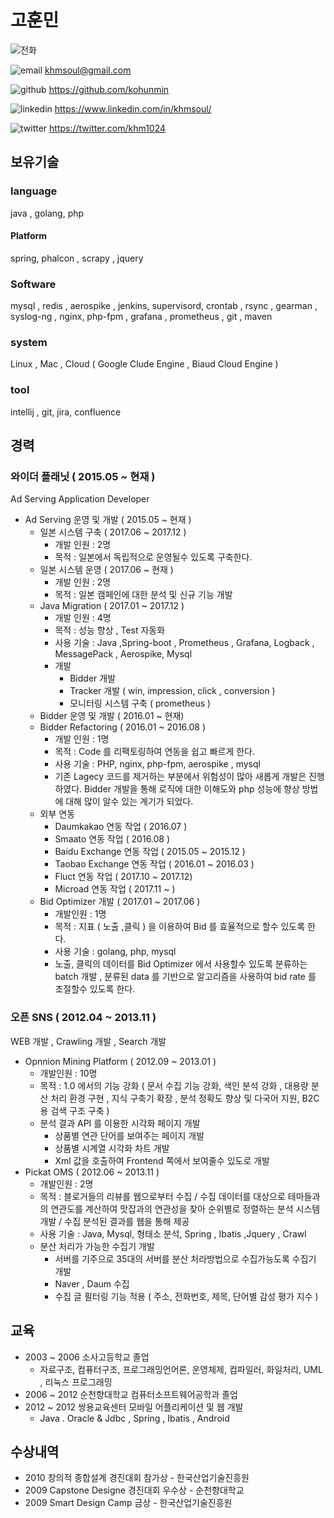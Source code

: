 
# 고훈민

![전화](http://kohunmin.github.io/img/telephone.png)

![email](http://kohunmin.github.io/img/email.png) khmsoul@gmail.com

![github](http://kohunmin.github.io/img/github-logo.png) https://github.com/kohunmin

![linkedin](http://kohunmin.github.io/img/linkedin.png) https://www.linkedin.com/in/khmsoul/

![twitter](http://kohunmin.github.io/img/twitter.png) https://twitter.com/khm1024


## 보유기술
### language
java , golang, php
#### Platform
spring, phalcon , scrapy , jquery
### Software
mysql , redis , aerospike , jenkins,  supervisord, crontab , rsync , gearman , syslog-ng , nginx, php-fpm , grafana , prometheus , git , maven
### system
Linux , Mac , Cloud ( Google Clude Engine , Biaud Cloud Engine )
### tool
intellij , git, jira, confluence


## 경력

### 와이더 플래닛 ( 2015.05 ~ 현재 )
Ad Serving Application Developer
* Ad Serving 운영 및 개발 ( 2015.05 ~ 현재 )
  * 일본 시스템 구축 ( 2017.06 ~ 2017.12 )
    * 개발 인원 : 2명
    * 목적 : 일본에서 독립적으로 운영될수 있도록 구축한다.
  * 일본 시스템 운영 ( 2017.06 ~ 현재 )
    * 개발 인원 : 2명
    * 목적 : 일본 캠페인에 대한 분석 및 신규 기능 개발
  * Java Migration ( 2017.01 ~ 2017.12 )
    * 개발 인원 : 4명
    * 목적 : 성능 향상 , Test 자동화
    * 사용 기술 : Java ,Spring-boot , Prometheus , Grafana, Logback , MessagePack , Aerospike, Mysql
    * 개발
      * Bidder 개발
      * Tracker 개발 ( win, impression, click , conversion )
      * 모니터링 시스템 구축 ( prometheus )
  * Bidder 운영 및 개발  ( 2016.01 ~ 현재)
  * Bidder Refactoring ( 2016.01 ~ 2016.08 )
    * 개발 인원 : 1명
    * 목적 : Code 를 리팩토링하여 연동을 쉽고 빠르게 한다.
    * 사용 기술 : PHP, nginx, php-fpm, aerospike , mysql
    * 기존 Lagecy 코드를 제거하는 부분에서 위험성이 많아 새롭게 개발은 진행하였다. Bidder 개발을 통해 로직에 대한 이해도와 php 성능에 향상 방법에 대해 많이 알수 있는 계기가 되었다. 
  * 외부 연동
    * Daumkakao 연동 작업 ( 2016.07 )
    * Smaato 연동 작업 ( 2016.08 )
    * Baidu Exchange 연동 작업 ( 2015.05 ~ 2015.12 )
    * Taobao Exchange 연동 작업 ( 2016.01 ~ 2016.03 )
    * Fluct 연동 작업 ( 2017.10 ~ 2017.12)
    * Microad 연동 작업 ( 2017.11 ~ )
  * Bid Optimizer 개발 ( 2017.01 ~ 2017.06 )
    * 개발인원 : 1명
    * 목적 : 지표 ( 노출 ,클릭 ) 을 이용하여 Bid 를 효율적으로 할수 있도록 한다.
    * 사용 기술 : golang, php, mysql
    * 노출, 클릭의 데이터를 Bid Optimizer 에서 사용할수 있도록 분류하는 batch 개발 , 분류된 data 를 기반으로 알고리즘을 사용하여 bid rate 를 조절할수 있도록 한다.

### 오픈 SNS ( 2012.04 ~ 2013.11 )
WEB  개발 , Crawling 개발 , Search 개발
* Opnnion Mining Platform ( 2012.09 ~ 2013.01 )
  * 개발인원 : 10명
  * 목적 : 1.0 에서의 기능 강화 ( 문서 수집 기능 강화, 색인 분석 강화 , 대용량 분산 처리 환경 구현 , 지식 구축기 확장 , 분석 정확도 향상 및 다국어 지원, B2C 용 검색 구조 구축 )
  * 분석 결과 API 를 이용한 시각화 페이지 개발
    * 상품별 연관 단어를 보여주는 페이지 개발
    * 상품별 시계열 시각화 차트 개발
    * Xml 값을 호출하여 Frontend 쪽에서 보여줄수 있도로 개발 
* Pickat OMS ( 2012.06 ~ 2013.11 )
  * 개발인원 : 2명
  * 목적 : 블로거들의 리뷰를 웹으로부터 수집 / 수집 데이터를 대상으로 테마들과의 연관도를 계산하여 맛잡과의 연관성을 찾아 순위별로 정렬하는 분석 시스템 개발 / 수집 분석된 결과를 웹을 통해 제공
  * 사용 기술 : Java, Mysql, 형태소 분석, Spring , Ibatis ,Jquery , Crawl
  * 분산 처리가 가능한 수집기 개발
    * 서버를 기주으로 35대의 서버를 분산 처라방법으로 수집가능도록 수집기 개발
    * Naver , Daum 수집
    * 수집 글 필터링 기능 적용 ( 주소, 전화번호, 제목, 단어별 감성 평가 지수 )



## 교육

* 2003 ~ 2006 소사고등학교 졸업
  * 자료구조, 컴퓨터구조, 프로그래밍언어론, 운영체제, 컴파일러, 화일처리, UML , 리눅스 프로그래밍
* 2006 ~ 2012 순천향대학교 컴퓨터소프트웨어공학과 졸업
* 2012 ~ 2012 쌍용교육센터 모바일 어플리케이션 및 웹 개발
  * Java . Oracle & Jdbc , Spring , Ibatis , Android



## 수상내역
* 2010 창의적 종합설계 경진대회 참가상 - 한국산업기술진흥원
* 2009 Capstone Designe 경진대회 우수상  - 순천향대학교
* 2009 Smart Design Camp 금상 - 한국산업기술진흥원
